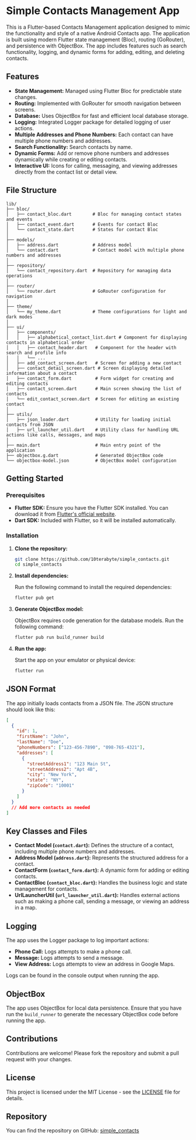 
# Simple Contacts Management App

This is a Flutter-based Contacts Management application designed to mimic the functionality and style of a native Android Contacts app. The application is built using modern Flutter state management (Bloc), routing (GoRouter), and persistence with ObjectBox. The app includes features such as search functionality, logging, and dynamic forms for adding, editing, and deleting contacts.

## Features

- **State Management:** Managed using Flutter Bloc for predictable state changes.
- **Routing:** Implemented with GoRouter for smooth navigation between screens.
- **Database:** Uses ObjectBox for fast and efficient local database storage.
- **Logging:** Integrated Logger package for detailed logging of user actions.
- **Multiple Addresses and Phone Numbers:** Each contact can have multiple phone numbers and addresses.
- **Search Functionality:** Search contacts by name.
- **Dynamic Forms:** Add or remove phone numbers and addresses dynamically while creating or editing contacts.
- **Interactive UI:** Icons for calling, messaging, and viewing addresses directly from the contact list or detail view.

## File Structure

```
lib/
├── bloc/
│   ├── contact_bloc.dart        # Bloc for managing contact states and events
│   ├── contact_event.dart       # Events for contact Bloc
│   └── contact_state.dart       # States for contact Bloc
│
├── models/
│   ├── address.dart             # Address model
│   └── contact.dart             # Contact model with multiple phone numbers and addresses
│
├── repository/
│   └── contact_repository.dart  # Repository for managing data operations
│
├── router/
│   └── router.dart              # GoRouter configuration for navigation
│
├── theme/
│   └── my_theme.dart            # Theme configurations for light and dark modes
│
├── ui/
│   ├── components/
│   │   ├── alphabetical_contact_list.dart # Component for displaying contacts in alphabetical order
│   │   ├── contact_header.dart   # Component for the header with search and profile info
│   │   └── ...
│   ├── add_contact_screen.dart   # Screen for adding a new contact
│   ├── contact_detail_screen.dart # Screen displaying detailed information about a contact
│   ├── contact_form.dart         # Form widget for creating and editing contacts
│   ├── contact_screen.dart       # Main screen showing the list of contacts
│   └── edit_contact_screen.dart  # Screen for editing an existing contact
│
├── utils/
│   ├── json_loader.dart          # Utility for loading initial contacts from JSON
│   ├── url_launcher_util.dart    # Utility class for handling URL actions like calls, messages, and maps
│
├── main.dart                     # Main entry point of the application
├── objectbox.g.dart              # Generated ObjectBox code
└── objectbox-model.json          # ObjectBox model configuration
```

## Getting Started

### Prerequisites

- **Flutter SDK:** Ensure you have the Flutter SDK installed. You can download it from [Flutter's official website](https://flutter.dev/docs/get-started/install).
- **Dart SDK:** Included with Flutter, so it will be installed automatically.

### Installation

1. **Clone the repository:**

   ```bash
   git clone https://github.com/10terabyte/simple_contacts.git
   cd simple_contacts
   ```

2. **Install dependencies:**

   Run the following command to install the required dependencies:

   ```bash
   flutter pub get
   ```

3. **Generate ObjectBox model:**

   ObjectBox requires code generation for the database models. Run the following command:

   ```bash
   flutter pub run build_runner build
   ```

4. **Run the app:**

   Start the app on your emulator or physical device:

   ```bash
   flutter run
   ```

## JSON Format

The app initially loads contacts from a JSON file. The JSON structure should look like this:

```json
[
  {
    "id": 1,
    "firstName": "John",
    "lastName": "Doe",
    "phoneNumbers": ["123-456-7890", "098-765-4321"],
    "addresses": [
      {
        "streetAddress1": "123 Main St",
        "streetAddress2": "Apt 4B",
        "city": "New York",
        "state": "NY",
        "zipCode": "10001"
      }
    ]
  }
  // Add more contacts as needed
]
```

## Key Classes and Files

- **Contact Model (`contact.dart`):** Defines the structure of a contact, including multiple phone numbers and addresses.
- **Address Model (`address.dart`):** Represents the structured address for a contact.
- **ContactForm (`contact_form.dart`):** A dynamic form for adding or editing contacts.
- **ContactBloc (`contact_bloc.dart`):** Handles the business logic and state management for contacts.
- **UrlLauncherUtil (`url_launcher_util.dart`):** Handles external actions such as making a phone call, sending a message, or viewing an address in a map.

## Logging

The app uses the Logger package to log important actions:

- **Phone Call:** Logs attempts to make a phone call.
- **Message:** Logs attempts to send a message.
- **View Address:** Logs attempts to view an address in Google Maps.

Logs can be found in the console output when running the app.

## ObjectBox

The app uses ObjectBox for local data persistence. Ensure that you have run the `build_runner` to generate the necessary ObjectBox code before running the app.

## Contributions

Contributions are welcome! Please fork the repository and submit a pull request with your changes.

## License

This project is licensed under the MIT License - see the [LICENSE](LICENSE) file for details.

## Repository

You can find the repository on GitHub: [simple_contacts](https://github.com/10terabyte/simple_contacts.git)
